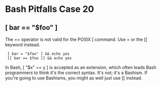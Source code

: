 # Bash Pitfalls Case 20
## [ bar == "$foo" ]

The == operator is not valid for the POSIX [ command. Use = or the [[ keyword instead.

```shell
 [ bar = "$foo" ] && echo yes
 [[ bar == $foo ]] && echo yes
```

In Bash, [ "$x" == y ] is accepted as an extension, which often leads Bash programmers to think it's the correct syntax. It's not; it's a Bashism. If you're going to use Bashisms, you might as well just use [[ instead.